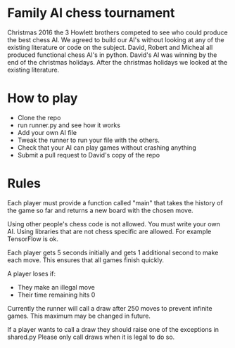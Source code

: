 # Family AI chess tournament

Christmas 2016 the 3 Howlett brothers competed to see who could produce the best chess AI. 
We agreed to build our AI's without looking at any of the existing literature or code on the subject.
David, Robert and Micheal all produced functional chess AI's in python.
David's AI was winning by the end of the christmas holidays.
After the christmas holidays we looked at the existing literature.

# How to play

- Clone the repo
- run runner.py and see how it works
- Add your own AI file
- Tweak the runner to run your file with the others.
- Check that your AI can play games without crashing anything
- Submit a pull request to David's copy of the repo

# Rules

Each player must provide a function called "main" that takes the 
history of the game so far and returns a new board with the chosen move.

Using other people's chess code is not allowed. You must write your own AI. 
Using libraries that are not chess specific are allowed. For example TensorFlow is ok.

Each player gets 5 seconds initially and gets 1 additional second to make each move. 
This ensures that all games finish quickly.

A player loses if:
- They make an illegal move
- Their time remaining hits 0

Currently the runner will call a draw after 250 moves to prevent infinite games. 
This maximum may be changed in future. 

If a player wants to call a draw they should raise one of the exceptions in shared.py 
Please only call draws when it is legal to do so.
